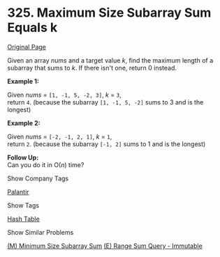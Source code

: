 # 325. Maximum Size Subarray Sum Equals k

[Original Page](https://leetcode.com/problems/maximum-size-subarray-sum-equals-k/)

Given an array _nums_ and a target value _k_, find the maximum length of a subarray that sums to _k_. If there isn't one, return 0 instead.

**Example 1:**  

Given _nums_ = `[1, -1, 5, -2, 3]`, _k_ = `3`,  
return `4`. (because the subarray `[1, -1, 5, -2]` sums to 3 and is the longest)

**Example 2:**  

Given _nums_ = `[-2, -1, 2, 1]`, _k_ = `1`,  
return `2`. (because the subarray `[-1, 2]` sums to 1 and is the longest)

**Follow Up:**  
Can you do it in O(_n_) time?

<div>

<div id="company_tags" class="btn btn-xs btn-warning">Show Company Tags</div>

<span class="hidebutton">[Palantir](/company/palantir/)</span></div>

<div>

<div id="tags" class="btn btn-xs btn-warning">Show Tags</div>

<span class="hidebutton">[Hash Table](/tag/hash-table/)</span></div>

<div>

<div id="similar" class="btn btn-xs btn-warning">Show Similar Problems</div>

<span class="hidebutton">[(M) Minimum Size Subarray Sum](/problems/minimum-size-subarray-sum/) [(E) Range Sum Query - Immutable](/problems/range-sum-query-immutable/)</span></div>